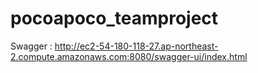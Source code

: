 # pocoapoco_teamproject

Swagger : http://ec2-54-180-118-27.ap-northeast-2.compute.amazonaws.com:8080/swagger-ui/index.html
